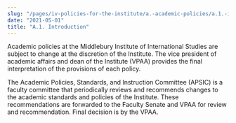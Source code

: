 ```yaml
---
slug: "/pages/iv-policies-for-the-institute/a.-academic-policies/a.1.-introduction"
date: "2021-05-01"
title: "A.1. Introduction"
---
```


Academic policies at the Middlebury Institute of International Studies are subject to change at the discretion of the Institute. The vice president of academic affairs and dean of the Institute (VPAA) provides the final interpretation of the provisions of each policy.

The Academic Policies, Standards, and Instruction Committee (APSIC) is a faculty committee that periodically reviews and recommends changes to the academic standards and policies of the Institute. These recommendations are forwarded to the Faculty Senate and VPAA for review and recommendation. Final decision is by the VPAA.

